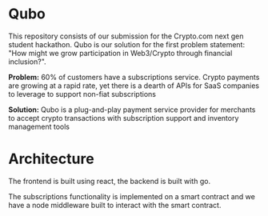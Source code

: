 # Qubo
This repository consists of our submission for the Crypto.com next gen student hackathon. Qubo is our solution for the first problem statement: "How might we grow participation in Web3/Crypto through financial inclusion?".

**Problem:** 60% of customers have a subscriptions service. Crypto payments are growing at a rapid rate, yet there is a dearth of APIs for SaaS companies to leverage to support non-fiat subscriptions

**Solution:** Qubo is a plug-and-play payment service provider for merchants to accept crypto transactions with subscription support and inventory management tools

# Architecture
The frontend is built using react, the backend is built with go. 

The subscriptions functionality is implemented on a smart contract and we have a node middleware built to interact with the smart contract.
